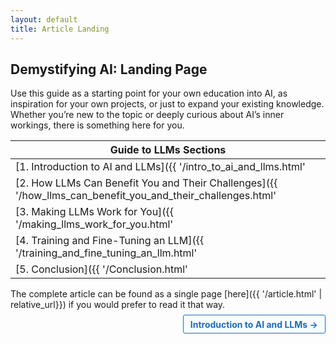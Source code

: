 ```yaml
---
layout: default
title: Article Landing
---
```

## Demystifying AI: Landing Page

Use this guide as a starting point for your own education into AI, as inspiration for your own projects, or just to expand your existing knowledge. Whether you’re new to the topic or deeply curious about AI’s inner workings, there is something here for you. 

| Guide to LLMs Sections |  
| ----------- |  
| [1. Introduction to AI and LLMs]({{ '/intro_to_ai_and_llms.html' | relative_url}}) |  
| [2. How LLMs Can Benefit You and Their Challenges]({{ '/how_llms_can_benefit_you_and_their_challenges.html' | relative_url}}) |  
| [3. Making LLMs Work for You]({{ '/making_llms_work_for_you.html' | relative_url}}) |
| [4. Training and Fine-Tuning an LLM]({{ '/training_and_fine_tuning_an_llm.html' | relative_url}}) |  
| [5. Conclusion]({{ '/Conclusion.html' | relative_url}}) |  

The complete article can be found as a single page [here]({{ '/article.html' | relative_url}}) if you would prefer to read it that way.

<p style="text-align:right;">
    <a href="{{ '/intro_to_ai_and_llms.html' | relative_url }}" style="padding: 0.4em 0.8em; border: 1px solid #1e6bb8; color: #1e6bb8; text-decoration: none; border-radius: 3px; font-weight: bold;">Introduction to AI and LLMs →</a>
</p>